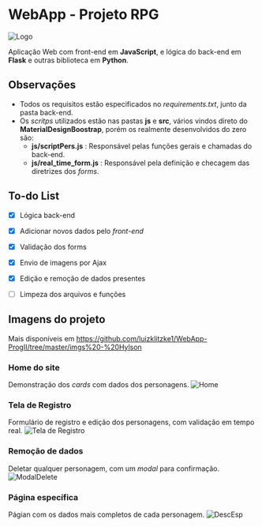 # WebApp - Projeto RPG

![Logo](https://i.ibb.co/YXHNnTH/gp2.gif) 

Aplicação Web com front-end em **JavaScript**,  e lógica do back-end em **Flask** e outras biblioteca em **Python**.

## Observações
- Todos os requisitos estão especificados no *requirements.txt*, junto da pasta back-end.
- Os *scritps* utilizados estão nas pastas **js** e **src**, vários vindos direto do **MaterialDesignBoostrap**, porém os realmente desenvolvidos do zero são:
  - **js/scriptPers.js** : Responsável pelas funções gerais e chamadas do back-end.
  - **js/real_time_form.js** : Responsável pela definição e checagem das diretrizes dos *forms*.
  

## To-do List
- [x] Lógica back-end
- [x] Adicionar novos dados pelo *front-end*
- [x] Validação dos forms
- [x] Envio de imagens por Ajax
- [x] Edição e remoção de dados presentes
- [ ] Limpeza dos arquivos e funções


## Imagens do projeto
Mais disponíveis em https://github.com/luizklitzke1/WebApp-ProgII/tree/master/imgs%20-%20Hylson

### Home do site
Demonstração dos *cards* com dados dos personagens.
![Home](https://i.ibb.co/0sjH5rW/home1.png)

### Tela de Registro
Formulário de registro e edição dos personagens, com validação em tempo real.
![Tela de Registro](https://i.ibb.co/NKpcq8G/validacao-registro.png)

### Remoção de dados
Deletar qualquer personagem, com um *modal* para confirmação.
![ModalDelete](https://i.ibb.co/vDrFfKC/modal-delete.png)

### Página específica
Págian com os dados mais completos de cada personagem.
![DescEsp](https://i.ibb.co/ssMwmz0/pers-detalhado.png)
